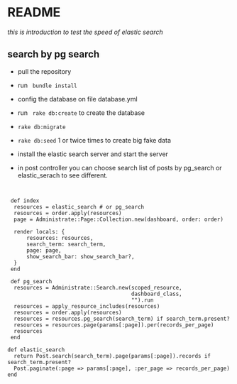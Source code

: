 # README

_this is introduction to test the speed of elastic search_

## search by pg search

* pull the repository

* run <code> bundle install</code>

* config the database on file database.yml

* run <code> rake db:create</code> to create the database

* <code>rake db:migrate</code>

* <code>rake db:seed</code> 1 or twice times to create big fake data 

* install the elastic search server and start the server 

* in post controller you can choose search list of posts by pg_search or elastic_serach
to see different.




<pre><code>

 def index
  resources = elastic_search # or pg_search
  resources = order.apply(resources)
  page = Administrate::Page::Collection.new(dashboard, order: order)

  render locals: {
      resources: resources,
      search_term: search_term,
      page: page,
      show_search_bar: show_search_bar?,
  }
 end
 
 def pg_search
  resources = Administrate::Search.new(scoped_resource,
                                       dashboard_class,
                                       "").run
  resources = apply_resource_includes(resources)
  resources = order.apply(resources)
  resources = resources.pg_search(search_term) if search_term.present?
  resources = resources.page(params[:page]).per(records_per_page)
  resources
 end

def elastic_search
  return Post.search(search_term).page(params[:page]).records if search_term.present?
  Post.paginate(:page => params[:page], :per_page => records_per_page)
end
</code></pre>


